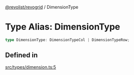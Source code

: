 [@revolist/revogrid](README.md) / DimensionType

# Type Alias: DimensionType

```ts
type DimensionType: DimensionTypeCol | DimensionTypeRow;
```

## Defined in

[src/types/dimension.ts:5](https://github.com/revolist/revogrid/blob/25ca3c23eae2ed21be1e6ef1fe2d086a3aef0cb1/src/types/dimension.ts#L5)
